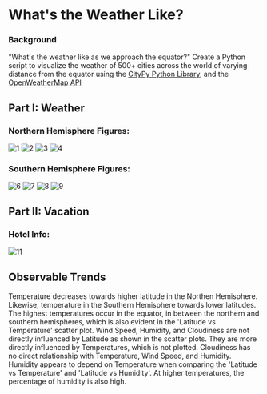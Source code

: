 # What's the Weather Like?
### Background
"What's the weather like as we approach the equator?" Create a Python script to visualize the weather of 500+ cities across the world of varying distance from the equator using the [CityPy Python Library](https://pypi.python.org/pypi/citipy), and the [OpenWeatherMap API](https://openweathermap.org/api)

## Part I: Weather
### Northern Hemisphere Figures: 
![1](WeatherPy/NorthHem_CloudvsLat.png)
![2](WeatherPy/NorthHem_HumdvsLat.png)
![3](WeatherPy/NorthHem_TempvsLat.png)
![4](WeatherPy/NorthHem_WindvsLat.png)

### Southern Hemisphere Figures: 
![6](WeatherPy/SouthHem_CloudvsLat.png)
![7](WeatherPy/SouthHem_HumdvsLat.png)
![8](WeatherPy/SouthHem_TempvsLat.png)
![9](WeatherPy/SouthHem_WindvsLat.png)

## Part II: Vacation 
### Hotel Info:  
![11](VacationPy/Hotels&Heatmap.PNG)

## Observable Trends
Temperature decreases towards higher latitude in the Northen Hemisphere. Likewise, temperature in the Southern Hemisphere towards lower latitudes. The highest temperatures occur in the equator, in between the northern and southern hemispheres, which is also evident in the 'Latitude vs Temperature' scatter plot. Wind Speed, Humidity, and Cloudiness are not directly influenced by Latitude as shown in the scatter plots. They are more directly influenced by Temperatures, which is not plotted. Cloudiness has no direct relationship with Temperature, Wind Speed, and Humidity. Humidity appears to depend on Temperature when comparing the 'Latitude vs Temperature' and 'Latitude vs Humidity'. At higher temperatures, the percentage of humidity is also high. 

